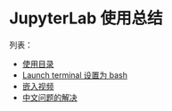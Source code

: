 # JupyterLab 使用总结

列表：

- [使用目录](./toc.md)
- [Launch terminal 设置为 bash](./bash.md)
- [嵌入视频](./video.ipynb)
- [中文问题的解决](./chinese/README.md)